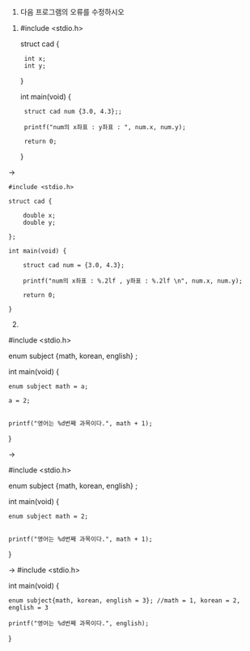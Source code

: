 01) 다음 프로그램의 오류를 수정하시오
1.
    #include <stdio.h>

    struct cad {

        int x;
        int y;

    }

    int main(void) {
        
        struct cad num {3.0, 4.3};;

        printf("num의 x좌표 : y좌표 : ", num.x, num.y);

        return 0;

    }

->

    #include <stdio.h>

    struct cad {

        double x;
        double y;

    };

    int main(void) {
        
        struct cad num = {3.0, 4.3};

        printf("num의 x좌표 : %.2lf , y좌표 : %.2lf \n", num.x, num.y);

        return 0;

    }


2.

#include <stdio.h>

enum subject {math, korean, english} ;

int main(void) {
    
    enum subject math = a;

    a = 2; 
    
    
    printf("영어는 %d번째 과목이다.", math + 1);
    
}

->

#include <stdio.h>

enum subject {math, korean, english} ;

int main(void) {
    
    enum subject math = 2;
    
    
    printf("영어는 %d번째 과목이다.", math + 1);
    
}

->
#include <stdio.h>

int main(void) {
    
    enum subject{math, korean, english = 3}; //math = 1, korean = 2, english = 3
    
    printf("영어는 %d번째 과목이다.", english);
    
}

